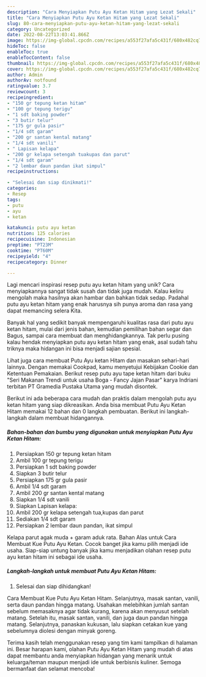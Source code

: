 ```yaml
---
description: "Cara Menyiapkan Putu Ayu Ketan Hitam yang Lezat Sekali"
title: "Cara Menyiapkan Putu Ayu Ketan Hitam yang Lezat Sekali"
slug: 80-cara-menyiapkan-putu-ayu-ketan-hitam-yang-lezat-sekali
category: Uncategorized
date: 2022-08-22T13:03:41.866Z
image: https://img-global.cpcdn.com/recipes/a553f27afa5c431f/680x482cq70/putu-ayu-ketan-hitam-foto-resep-utama.jpg
hideToc: false
enableToc: true
enableTocContent: false
thumbnail: https://img-global.cpcdn.com/recipes/a553f27afa5c431f/680x482cq70/putu-ayu-ketan-hitam-foto-resep-utama.jpg
cover: https://img-global.cpcdn.com/recipes/a553f27afa5c431f/680x482cq70/putu-ayu-ketan-hitam-foto-resep-utama.jpg
author: Admin
authorAv: notfound
ratingvalue: 3.7
reviewcount: 3
recipeingredient:
- "150 gr tepung ketan hitam"
- "100 gr tepung terigu"
- "1 sdt baking powder"
- "3 butir telur"
- "175 gr gula pasir"
- "1/4 sdt garam"
- "200 gr santan kental matang"
- "1/4 sdt vanili"
- " Lapisan kelapa"
- "200 gr kelapa setengah tuakupas dan parut"
- "1/4 sdt garam"
- "2 lembar daun pandan ikat simpul"
recipeinstructions:

- "Selesai dan siap dinikmati!"
categories:
- Resep
tags:
- putu
- ayu
- ketan

katakunci: putu ayu ketan 
nutrition: 125 calories
recipecuisine: Indonesian
preptime: "PT23M"
cooktime: "PT60M"
recipeyield: "4"
recipecategory: Dinner

---
```





Lagi mencari inspirasi resep putu ayu ketan hitam yang unik? Cara menyiapkannya sangat tidak susah dan tidak juga mudah. Kalau keliru mengolah maka hasilnya akan hambar dan bahkan tidak sedap. Padahal putu ayu ketan hitam yang enak harusnya sih punya aroma dan rasa yang dapat memancing selera Kita.





Banyak hal yang sedikit banyak mempengaruhi kualitas rasa dari putu ayu ketan hitam, mulai dari jenis bahan, kemudian pemilihan bahan segar dan Bagus, sampai cara membuat dan menghidangkannya. Tak perlu pusing kalau hendak menyiapkan putu ayu ketan hitam yang enak,      asal sudah tahu triknya maka hidangan ini bisa menjadi sajian spesial.














Lihat juga cara membuat Putu Ayu ketan Hitam dan masakan sehari-hari lainnya. Dengan memakai Cookpad, kamu menyetujui Kebijakan Cookie dan Ketentuan Pemakaian. Berikut resep putu ayu tape ketan hitam dari buku &#34;Seri Makanan Trendi untuk usaha Boga - Fancy Jajan Pasar&#34; karya Indriani terbitan PT Gramedia Pustaka Utama yang mudah disontek.






Berikut ini ada beberapa cara mudah dan praktis dalam mengolah putu ayu ketan hitam yang siap dikreasikan. Anda bisa membuat Putu Ayu Ketan Hitam memakai 12 bahan dan 0 langkah pembuatan. Berikut ini langkah-langkah dalam membuat hidangannya.

<!--inarticleads1-->

##### Bahan-bahan dan bumbu yang digunakan untuk menyiapkan Putu Ayu Ketan Hitam:

1. Persiapkan 150 gr tepung ketan hitam
1. Ambil 100 gr tepung terigu
1. Persiapkan 1 sdt baking powder
1. Siapkan 3 butir telur
1. Persiapkan 175 gr gula pasir
1. Ambil 1/4 sdt garam
1. Ambil 200 gr santan kental matang
1. Siapkan 1/4 sdt vanili
1. Siapkan  Lapisan kelapa:
1. Ambil 200 gr kelapa setengah tua,kupas dan parut
1. Sediakan 1/4 sdt garam
1. Persiapkan 2 lembar daun pandan, ikat simpul


Kelapa parut agak muda + garam aduk rata. Bahan Alas untuk Cara Membuat Kue Putu Ayu Ketan. Cocok banget jika kamu pilih menjadi ide usaha. Siap-siap untung banyak jika kamu menjadikan olahan resep putu ayu ketan hitam ini sebagai ide usaha. 

<!--inarticleads2-->

##### Langkah-langkah untuk membuat Putu Ayu Ketan Hitam:


1. Selesai dan siap dihidangkan!

Cara Membuat Kue Putu Ayu Ketan Hitam. Selanjutnya, masak santan, vanili, serta daun pandan hingga matang. Usahakan melebihkan jumlah santan sebelum memasaknya agar tidak kurang, karena akan menyusut setelah matang. Setelah itu, masak santan, vanili, dan juga daun pandan hingga matang. Selanjutnya, panaskan kukusan, lalu siapkan cetakan kue yang sebelumnya diolesi dengan minyak goreng. 

Terima kasih telah menggunakan resep yang tim kami tampilkan di halaman ini. Besar harapan kami, olahan Putu Ayu Ketan Hitam yang mudah di atas dapat membantu anda menyiapkan hidangan yang menarik untuk keluarga/teman maupun menjadi ide untuk berbisnis kuliner. Semoga bermanfaat dan selamat mencoba!
